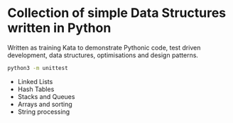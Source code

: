 # Collection of simple Data Structures written in Python

Written as training Kata to demonstrate Pythonic code, test driven development, data structures, optimisations and design patterns.

```bash
python3 -m unittest
```

- Linked Lists 
- Hash Tables
- Stacks and Queues
- Arrays and sorting
- String processing


